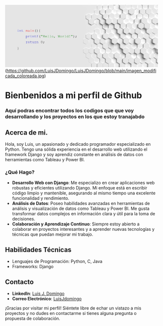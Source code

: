 ![imagen_de_cabecera](https://github.com/LuisJDomingo/LuisJDomingo/blob/main/imagen_modificada_coloreada.jpg)(https://github.com/LuisJDomingo/LuisJDomingo/blob/main/imagen_modificada_coloreada.jpg)
# Bienbenidos a mi perfil de Github

### Aquí podras encontrar todos los codigos que que voy desarrollando y los proyectos en los que estoy tranajabdo

## Acerca de mi.

Hola, soy Luis, un apasionado y dedicado programador especializado en Python. Tengo una sólida experiencia en el desarrollo web utilizando el framework Django y soy aprendiz constante en análisis de datos con herramientas como Tableau y Power BI.

### ¿Qué Hago?

- **Desarrollo Web con Django**: Me especializo en crear aplicaciones web robustas y eficientes utilizando Django. Mi enfoque está en escribir código limpio y mantenible, asegurando al mismo tiempo una excelente funcionalidad y rendimiento.
- **Análisis de Datos**: Poseo habilidades avanzadas en herramientas de análisis y visualización de datos como Tableau y Power BI. Me gusta transformar datos complejos en información clara y útil para la toma de decisiones.
- **Colaboración y Aprendizaje Continuo**: Siempre estoy abierto a colaborar en proyectos interesantes y a aprender nuevas tecnologías y técnicas que puedan mejorar mi trabajo.

## Habilidades Técnicas

- Lenguajes de Programación: Python, C, Java
- Frameworks: Django

## Contacto

- **LinkedIn**: [Luis J. Domingo](https://www.linkedin.com/in/luis-domingo-1a9a75217/)
- **Correo Electrónico**: [LuisJdomingo](mailto:luisdomingogarca79@gmail.com)

¡Gracias por visitar mi perfil! Siéntete libre de echar un vistazo a mis proyectos y no dudes en contactarme si tienes alguna pregunta o propuesta de colaboración.



